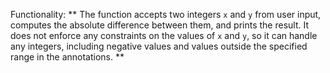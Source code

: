 Functionality: ** The function accepts two integers `x` and `y` from user input, computes the absolute difference between them, and prints the result. It does not enforce any constraints on the values of `x` and `y`, so it can handle any integers, including negative values and values outside the specified range in the annotations. **